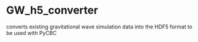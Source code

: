 # GW_h5_converter
converts existing gravitational wave simulation data into the HDF5 format to be used with PyCBC
